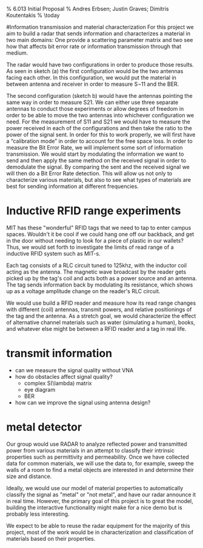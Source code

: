% 6.013 Initial Proposal
% Andres Erbsen; Justin Graves; Dimitris Koutentakis
% \today

#Information transmission and material characterization
For this project we aim to build a radar that sends information and characterizes a material in two main domains: One provide a scattering parameter matrix and two see how that affects bit error rate or information transmission through that medium. 

The radar would have two configurations in order to produce those results. As seen in sketch (a) the first configuration would be the two antennas facing each other. In this configuration, we would put the material in between antenna and receiver in order to measure S¬11 and the BER. 

The second configuration (sketch b) would have the antennas pointing the same way in order to measure S21. We can either use three separate antennas to conduct those experiments or allow degrees of freedom in order to be able to move the two antennas into whichever configuration we need. 
For the measurement of S11 and S21 we would have to measure the power received in each of the configurations and then take the ratio to the power of the signal sent. In order for this to work properly, we will first have a “calibration mode” in order to account for the free space loss. 
In order to measure the Bit Error Rate, we will implement some sort of information transmission. We would start by modulating the information we want to send and then apply the same method on the received signal in order to demodulate the signal. By comparing the sent and the received signal we will then do a Bit Error Rate detection.
This will allow us not only to characterize various materials, but also to see what types of materials are best for sending information at different frequencies. 


# Inductive RFID range experiments

MIT has these "wonderful" RFID tags that we need to tap to enter campus spaces.
Wouldn't it be cool if we could hang one off our backback, and get in the door
without needing to look for a piece of plastic in our wallets? Thus, we would
set forth to investigate the limits of read range of a inductive RFID system
such as MIT-s. 

Each tag consists of a RLC circuit tuned to 125khz, with the inductor coil
acting as the antenna. The magnetic wave broadcast by the reader gets picked up
by the tag's coil and acts both as a power source and an antenna. The tag sends
information back by modulating its resistance, which shows up as a voltage amplitude
change on the reader's RLC circuit.

We would use build a RFID reader and measure how its read range changes with
different (coil) antennas, transmit powers, and relative positionings of the tag
and the antenna. As a stretch goal, we would characterize the effect of
alternative channel materials such as water (simulating a human), books, and
whatever else might be between a RFID reader and a tag in real life.

# transmit information

- can we measure the signal quality without VNA
- how do obstacles affect signal quality?
  -   complex S(\lambda) matrix
  -   eye diagram
  -   BER
- how can we improve the signal using antenna design?

# metal detector

Our group would use RADAR to analyze reflected power and transmitted
power from various materials in an attempt to classify their intrinsic
properties such as permittivity and permeability. Once we have
collected data for common materials, we will use the data to, for
example, sweep the walls of a room to find a metal objects are
interested in and determine their size and distance.

Ideally, we would use our model of material properties to
automatically classify the signal as "metal" or "not metal", and have
our radar announce it in real time. However, the primary goal of this
project is to great the model, building the interactive functionality
might make for a nice demo but is probably less interesting.

We expect to be able to reuse the radar equipment for the majority of
this project, most of the work would be in characterization and
classification of materials based on their properties.
